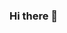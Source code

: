 ### Hi there 👋

<!--
**Awura-Precious/Awura-Precious** is a ✨ _special_ ✨ repository because its `README.md` (this file) appears on your GitHub profile.

Here are some ideas to get you started:
-  I am Precious Appiah
- 🌱 I’m currently learning HTML,CSS,JS AND React JS ...
- 👯 I’m looking to collaborate on software projects...
- 😄 Pronouns: ...she, her
- ⚡ Fun fact: i love dogs so much and i dont like watermelons ...
-->
